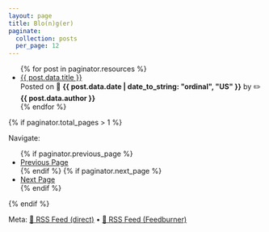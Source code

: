 ```yaml
---
layout: page
title: Blo(n)g(er)
paginate:
  collection: posts
  per_page: 12
---
```


<ul>
  {% for post in paginator.resources %}
    <li>
      <a href="{{ post.relative_url }}">{{ post.data.title }}</a><br />Posted on 📆 <b>{{ post.data.date | date_to_string: "ordinal", "US" }}</b> by ✏️ <b>{{ post.data.author }}</b>
    </li>
  {% endfor %}
</ul>

{% if paginator.total_pages > 1 %}
<p>Navigate:</p>
  <ul class="pagination">
    {% if paginator.previous_page %}
    <li>
      <a href="{{ paginator.previous_page_path }}">Previous Page</a>
    </li>
    {% endif %}
    {% if paginator.next_page %}
    <li>
      <a href="{{ paginator.next_page_path }}">Next Page</a>
    </li>
    {% endif %}
  </ul>
{% endif %}


Meta: <a href="https://www.sladewatkins.com/feed.xml">📰 RSS Feed (direct)</a> &bull; <a href="https://feeds.feedburner.com/sladewatkins/blonger">📰 RSS Feed (Feedburner)</a>